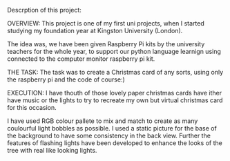 Descrption of this project:

OVERVIEW:
This project is one of my first uni projects, when I started studying my foundation year at Kingston University (London).

The idea was, we have been given Raspberry Pi kits by the university teachers for the whole year, to support our python language learnign using connected to the computer monitor raspberry pi kit.

THE TASK:
The task was to create a Christmas card of any sorts, using only the raspberry pi and the code of course:)

EXECUTION:
I have thouth of those lovely paper christmas cards have ither have music or the lights to try to recreate my own but virtual christmas card for this occasion.

I have used RGB colour pallete to mix and match to create as many coulourful light bobbles as possible. I used a static picture for the base of the background to have some consistency in the back view. Further the features of flashing lights have been developed to enhance the looks of the tree with real like looking lights.
